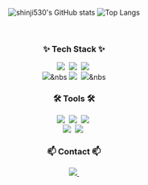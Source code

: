 <div align="center">

  <!--stats/언어-->
  ![shinji530's GitHub stats](https://github-readme-stats.vercel.app/api?username=shinji530&show_icons=true&ring_color=A833FF&title_color=4E4358&text_color=4E4358&icon_color=D33DFF&count_private=true)
  ![Top Langs](https://github-readme-stats.vercel.app/api/top-langs/?username=tthisag246&layout=compact&title_color=4E4358)

</div>


<br>

<!--내용 부분-->
<h3 align="center">✨ Tech Stack ✨</h3>
<div align="center">
  <img src="https://img.shields.io/badge/react-20232a.svg?style=for-the-badge&logo=react&logoColor=61DAFB" />&nbsp
  <img src="https://img.shields.io/badge/typescript-%23007ACC.svg?style=for-the-badge&logo=typescript&logoColor=white" />&nbsp
  <img src="https://img.shields.io/badge/tailwindcss-%2338B2AC.svg?style=for-the-badge&logo=tailwind-css&logoColor=white" />&nbsp
</div>

<div align="center">
  <img src="https://img.shields.io/badge/vite-%23646CFF.svg?style=for-the-badge&logo=vite&logoColor=white" />&nbs
  <img src="https://img.shields.io/badge/Flutter-%2302569B.svg?style=for-the-badge&logo=Flutter&logoColor=white" />&nbsp
  <img src="https://img.shields.io/badge/dart-%230175C2.svg?style=for-the-badge&logo=dart&logoColor=white" />&nbs
</div>

<h3 align="center">🛠 Tools 🛠</h3>
<div align="center">
  <img src="https://img.shields.io/badge/git-F05033.svg?style=for-the-badge&logo=git&logoColor=white" />&nbsp
  <img src="https://img.shields.io/badge/github-181717.svg?style=for-the-badge&logo=github&logoColor=white" />&nbsp
  <img src="https://img.shields.io/badge/Notion-F3F3F3.svg?style=for-the-badge&logo=notion&logoColor=black" />&nbsp
</div>

<div align="center">
  <img src="https://img.shields.io/badge/VSCode-2C2C32.svg?style=for-the-badge&logo=visual-studio-code&logoColor=22ABF3" />&nbsp
  <img src="https://img.shields.io/badge/figma-F24E1E.svg?style=for-the-badge&logo=figma&logoColor=white" />&nbsp
</div>

<h3 align="center">📫 Contact 📫</h3>
<div align="center">
  <a href="mailto:shinji53059@gmail.com">
    <img
      src="https://img.shields.io/badge/oka1313@gmail.com-D14836?style=for-the-badge&logo=gmail&logoColor=white"/>&nbsp
  </a>
</div>
